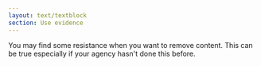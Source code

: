 ```yaml
---
layout: text/textblock
section: Use evidence
---
```

You may find some resistance when you want to remove content. This can be true especially if your agency hasn't done this before.

